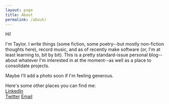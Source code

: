 ```yaml
---
layout: page
title: About
permalink: /about/
---
```


Hi!

I'm Taylor. I write things (some fiction, some poetry--but mostly non-fiction thoughts here), record music, and as of recently make software (or, I'm at least learning to, bit by bit). This is a pretty standard-issue personal blog--about whatever I'm interested in at the moment--as well as a place to consolidate projects.

Maybe I'll add a photo soon if I'm feeling generous.

Here's some other places you can find me:  
[LinkedIn](https://www.linkedin.com/in/tayloraburgess)  
[Twitter](https://twitter.com/tayloraburgess)
[Email](mailto:tayloraburgess@gmail.com)
